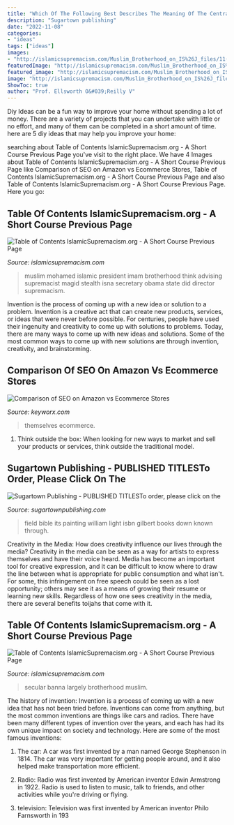 ```yaml
---
title: "Which Of The Following Best Describes The Meaning Of The Central Idea Of A Text ~ Table Of Contents Islamicsupremacism.org"
description: "Sugartown publishing"
date: "2022-11-08"
categories:
- "ideas"
tags: ["ideas"]
images:
- "http://islamicsupremacism.com/Muslim_Brotherhood_on_IS%26J_files/11(1).jpg"
featuredImage: "http://islamicsupremacism.com/Muslim_Brotherhood_on_IS%26J_files/11(1).jpg"
featured_image: "http://islamicsupremacism.com/Muslim_Brotherhood_on_IS%26J_files/11(1).jpg"
image: "http://islamicsupremacism.com/Muslim_Brotherhood_on_IS%26J_files/11(1).jpg"
ShowToc: true
author: "Prof. Ellsworth O&#039;Reilly V"
---
```



Diy Ideas can be a fun way to improve your home without spending a lot of money. There are a variety of projects that you can undertake with little or no effort, and many of them can be completed in a short amount of time. here are 5 diy ideas that may help you improve your home: 

	

		
searching about Table of Contents IslamicSupremacism.org - A Short Course Previous Page you've visit to the right place. We have 4 Images about Table of Contents IslamicSupremacism.org - A Short Course Previous Page like Comparison of SEO on Amazon vs Ecommerce Stores, Table of Contents IslamicSupremacism.org - A Short Course Previous Page and also Table of Contents IslamicSupremacism.org - A Short Course Previous Page. Here you go:
		
    
## Table Of Contents IslamicSupremacism.org - A Short Course Previous Page

<img loading=lazy src="http://islamicsupremacism.com/Muslim_Brotherhood_on_IS%26J_files/11(1).jpg" onerror="this.onerror=null;this.src='https://tse2.mm.bing.net/th?id=OIP.fljxWBoguEeVnePUTth72wAAAA&amp;pid=15.1';" alt="Table of Contents IslamicSupremacism.org - A Short Course Previous Page">

_Source: islamicsupremacism.com_

>muslim mohamed islamic president imam brotherhood think advising supremacist magid stealth isna secretary obama state did director supremacism. 

	

Invention is the process of coming up with a new idea or solution to a problem. Invention is a creative act that can create new products, services, or ideas that were never before possible. For centuries, people have used their ingenuity and creativity to come up with solutions to problems. Today, there are many ways to come up with new ideas and solutions. Some of the most common ways to come up with new solutions are through invention, creativity, and brainstorming.

    
## Comparison Of SEO On Amazon Vs Ecommerce Stores

<img loading=lazy src="https://keyworx.com/media/django-summernote/2020-08-13/af4298db-61d8-4543-9ca7-c7dd44ad604e.jpg" onerror="this.onerror=null;this.src='https://tse4.mm.bing.net/th?id=OIP.BSNzuqrWCPLv2I2w5HR9tQHaG4&amp;pid=15.1';" alt="Comparison of SEO on Amazon vs Ecommerce Stores">

_Source: keyworx.com_

>themselves ecommerce. 

	

1. Think outside the box: When looking for new ways to market and sell your products or services, think outside the traditional model.

    
## Sugartown Publishing - PUBLISHED TITLESTo Order, Please Click On The

<img loading=lazy src="http://sugartownpublishing.com/yahoo_site_admin/assets/images/Voices_from_the_Field_at_350_dpi.80123431_std.jpg" onerror="this.onerror=null;this.src='https://tse3.mm.bing.net/th?id=OIP.fjDD9v3ye_t8jggkGVyhbgHaLH&amp;pid=15.1';" alt="Sugartown Publishing - PUBLISHED TITLESTo order, please click on the">

_Source: sugartownpublishing.com_

>field bible its painting william light isbn gilbert books down known through. 

	

Creativity in the Media: How does creativity influence our lives through the media?
Creativity in the media can be seen as a way for artists to express themselves and have their voice heard. Media has become an important tool for creative expression, and it can be difficult to know where to draw the line between what is appropriate for public consumption and what isn't. For some, this infringement on free speech could be seen as a lost opportunity; others may see it as a means of growing their resume or learning new skills. Regardless of how one sees creativity in the media, there are several benefits toijahs that come with it.

    
## Table Of Contents IslamicSupremacism.org - A Short Course Previous Page

<img loading=lazy src="https://islamicsupremacism.com/Muslim_Brotherhood_on_IS%26J_files/pastedGraphic.png" onerror="this.onerror=null;this.src='https://tse1.mm.bing.net/th?id=OIP.KRpF6EvORgJ-Hemyl41tmQAAAA&amp;pid=15.1';" alt="Table of Contents IslamicSupremacism.org - A Short Course Previous Page">

_Source: islamicsupremacism.com_

>secular banna largely brotherhood muslim. 

	

The history of invention:
Invention is a process of coming up with a new idea that has not been tried before. Inventions can come from anything, but the most common inventions are things like cars and radios. There have been many different types of invention over the years, and each has had its own unique impact on society and technology. Here are some of the most famous inventions:
1) The car: A car was first invented by a man named George Stephenson in 1814. The car was very important for getting people around, and it also helped make transportation more efficient.

2) Radio: Radio was first invented by American inventor Edwin Armstrong in 1922. Radio is used to listen to music, talk to friends, and other activities while you're driving or flying.

3) television: Television was first invented by American inventor Philo Farnsworth in 193
